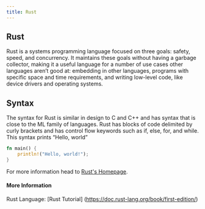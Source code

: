 ```yaml
---
title: Rust
---
```

## Rust

Rust is a systems programming language focused on three goals: safety, speed, and concurrency. It maintains these goals without having a garbage collector, making it a useful language for a number of use cases other languages aren’t good at: embedding in other languages, programs with specific space and time requirements, and writing low-level code, like device drivers and operating systems. 

## Syntax
The syntax for Rust is similar in design to C and C++ and has syntax that is close to the ML family of languages. Rust has blocks of code delimited by curly brackets and has control flow keywords such as if, else, for, and while.
This syntax prints “Hello, world”
```rust
fn main() {
    println!("Hello, world!");
}
```
For more information head to <a href='https://www.rust-lang.org' target='_blank' rel='nofollow'>Rust's Homepage</a>.

#### More Information
Rust Language: [Rust Tutorial] (https://doc.rust-lang.org/book/first-edition/)

